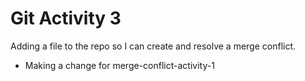 # Git Activity 3

Adding a file to the repo so I can create and resolve a merge conflict.




- Making a change for merge-conflict-activity-1
